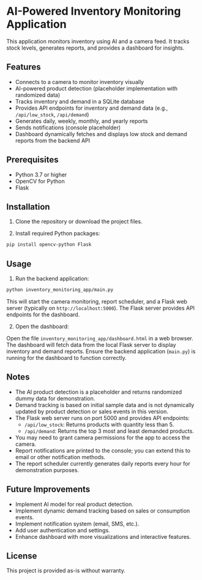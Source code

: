 # AI-Powered Inventory Monitoring Application

This application monitors inventory using AI and a camera feed. It tracks stock levels, generates reports, and provides a dashboard for insights.

## Features

- Connects to a camera to monitor inventory visually
- AI-powered product detection (placeholder implementation with randomized data)
- Tracks inventory and demand in a SQLite database
- Provides API endpoints for inventory and demand data (e.g., `/api/low_stock`, `/api/demand`)
- Generates daily, weekly, monthly, and yearly reports
- Sends notifications (console placeholder)
- Dashboard dynamically fetches and displays low stock and demand reports from the backend API

## Prerequisites

- Python 3.7 or higher
- OpenCV for Python
- Flask

## Installation

1. Clone the repository or download the project files.

2. Install required Python packages:

```bash
pip install opencv-python Flask
```

## Usage

1. Run the backend application:

```bash
python inventory_monitoring_app/main.py
```

This will start the camera monitoring, report scheduler, and a Flask web server (typically on `http://localhost:5000`). The Flask server provides API endpoints for the dashboard.

2. Open the dashboard:

Open the file `inventory_monitoring_app/dashboard.html` in a web browser. The dashboard will fetch data from the local Flask server to display inventory and demand reports. Ensure the backend application (`main.py`) is running for the dashboard to function correctly.

## Notes

- The AI product detection is a placeholder and returns randomized dummy data for demonstration.
- Demand tracking is based on initial sample data and is not dynamically updated by product detection or sales events in this version.
- The Flask web server runs on port 5000 and provides API endpoints:
    - `/api/low_stock`: Returns products with quantity less than 5.
    - `/api/demand`: Returns the top 3 most and least demanded products.
- You may need to grant camera permissions for the app to access the camera.
- Report notifications are printed to the console; you can extend this to email or other notification methods.
- The report scheduler currently generates daily reports every hour for demonstration purposes.

## Future Improvements

- Implement AI model for real product detection.
- Implement dynamic demand tracking based on sales or consumption events.
- Implement notification system (email, SMS, etc.).
- Add user authentication and settings.
- Enhance dashboard with more visualizations and interactive features.

## License

This project is provided as-is without warranty.
